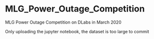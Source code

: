 # MLG_Power_Outage_Competition
MLG Power Outage Competition on DLabs in March 2020

Only uploading the jupyter notebook, the dataset is too large to commit
